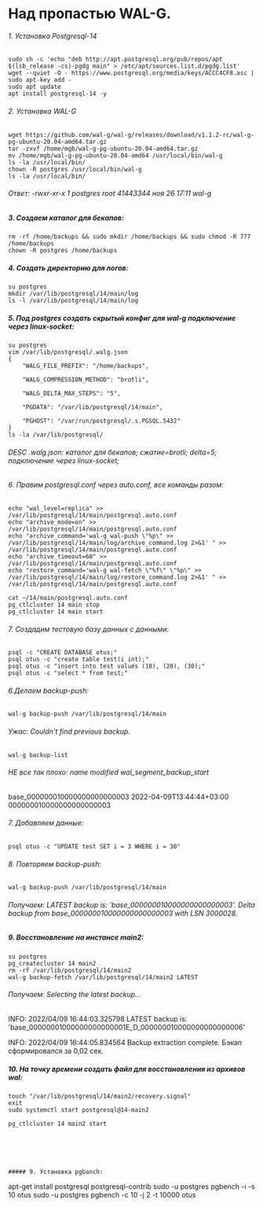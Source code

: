# Над пропастью WAL-G.

###### 1. Установка Postgresql-14
```
sudo sh -c 'echo "deb http://apt.postgresql.org/pub/repos/apt $(lsb_release -cs)-pgdg main" > /etc/apt/sources.list.d/pgdg.list'
wget --quiet -O - https://www.postgresql.org/media/keys/ACCC4CF8.asc | sudo apt-key add -
sudo apt update
apt install postgresql-14 -y
```
###### 2. Установка WAL-G
```
wget https://github.com/wal-g/wal-g/releases/download/v1.1.2-rc/wal-g-pg-ubuntu-20.04-amd64.tar.gz
tar -zxvf /home/mgb/wal-g-pg-ubuntu-20.04-amd64.tar.gz
mv /home/mgb/wal-g-pg-ubuntu-20.04-amd64 /usr/local/bin/wal-g
ls -la /usr/local/bin/
chown -R postgres /usr/local/bin/wal-g
ls -la /usr/local/bin/
```
###### Ответ: -rwxr-xr-x  1 postgres root 41443344 ноя 26 17:11 wal-g

##### 3. Создаем каталог для бекапов:
```
rm -rf /home/backups && sudo mkdir /home/backups && sudo chmod -R 777 /home/backups
chown -R postgres /home/backups
```
##### 4. Создать директорию для логов:
```
su postgres
mkdir /var/lib/postgresql/14/main/log
ls -l /var/lib/postgresql/14/main/log
```
##### 5. Под postgres создать скрытый конфиг для wal-g подключение через linux-socket:
```
su postgres
vim /var/lib/postgresql/.walg.json
{
    "WALG_FILE_PREFIX": "/home/backups",

    "WALG_COMPRESSION_METHOD": "brotli",

    "WALG_DELTA_MAX_STEPS": "5",

    "PGDATA": "/var/lib/postgresql/14/main",

    "PGHOST": "/var/run/postgresql/.s.PGSQL.5432"
}
ls -la /var/lib/postgresql/
```
###### DESC .walg.json: каталог для бекапов; сжатие=brotli; delta=5; подключение через linux-socket;
###### 6. Правим  postgresql.conf через auto.conf, все команды разом:
```
echo "wal_level=replica" >> /var/lib/postgresql/14/main/postgresql.auto.conf
echo "archive_mode=on" >> /var/lib/postgresql/14/main/postgresql.auto.conf
echo "archive_command='wal-g wal-push \"%p\" >> /var/lib/postgresql/14/main/log/archive_command.log 2>&1' " >> /var/lib/postgresql/14/main/postgresql.auto.conf 
echo "archive_timeout=60" >> /var/lib/postgresql/14/main/postgresql.auto.conf 
echo "restore_command='wal-g wal-fetch \"%f\" \"%p\" >> /var/lib/postgresql/14/main/log/restore_command.log 2>&1' " >> /var/lib/postgresql/14/main/postgresql.auto.conf

cat ~/14/main/postgresql.auto.conf
pg_ctlcluster 14 main stop
pg_ctlcluster 14 main start
```
###### 7. Создадим тестовую базу данных с данными:
```
psql -c "CREATE DATABASE otus;"
psql otus -c "create table test(i int);"
psql otus -c "insert into test values (10), (20), (30);"
psql otus -c "select * from test;"
```
###### 6.Делаем backup-push:
```
wal-g backup-push /var/lib/postgresql/14/main
```
###### Ужас: Couldn't find previous backup.
```
wal-g backup-list
```
###### НЕ все так плохо: name     modified          wal_segment_backup_start
base_000000010000000000000003 2022-04-09T13:44:44+03:00 000000010000000000000003
###### 7. Добавляем данные:
```
psql otus -c "UPDATE test SET i = 3 WHERE i = 30"
```
###### 8. Повторяем backup-push:
 ```
wal-g backup-push /var/lib/postgresql/14/main
```
###### Получаем: LATEST backup is: 'base_000000010000000000000003'. Delta backup from base_000000010000000000000003 with LSN 3000028.
##### 9. Восстановление на инстансе main2:
```
su postgres
pg_createcluster 14 main2
rm -rf /var/lib/postgresql/14/main2
wal-g backup-fetch /var/lib/postgresql/14/main2 LATEST
```
###### Получаем: Selecting the latest backup...
INFO: 2022/04/09 16:44:03.325798 LATEST backup is: 'base_00000001000000000000001E_D_000000010000000000000006'

INFO: 2022/04/09 16:44:05.834564 Backup extraction complete. Бэкап сформировался за 0,02 сек.
##### 10. На точку времени создать файл для восстановления из архивов wal:
```
touch "/var/lib/postgresql/14/main2/recovery.signal"
exit
sudo systemctl start postgresql@14-main2

pg_ctlcluster 14 main2 start






##### 9. Установка pgbanch:
```
apt-get install postgresql postgresql-contrib
sudo -u postgres pgbench -i -s 10 otus
sudo -u postgres pgbench -c 10 -j 2 -t 10000 otus



